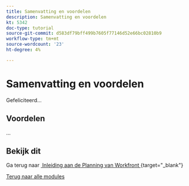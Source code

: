 ```yaml
---
title: Samenvatting en voordelen
description: Samenvatting en voordelen
kt: 5342
doc-type: tutorial
source-git-commit: d583df79bff499b7605f77146d52e66bc02810b9
workflow-type: tm+mt
source-wordcount: '23'
ht-degree: 4%

---
```


# Samenvatting en voordelen

Gefeliciteerd...

## Voordelen

...

## Bekijk dit

Ga terug naar [&#x200B; Inleiding aan de Planning van Workfront &#x200B;](./wfplanning.md){target="_blank"}

[Terug naar alle modules](../../../overview.md)
